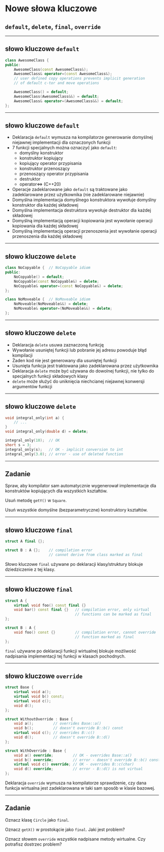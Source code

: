<!-- .slide: data-background="#111111" -->
# Nowe słowa kluczowe

## `default`, `delete`, `final`, `override`

___

## słowo kluczowe `default`

```cpp
class AwesomeClass {
public:
    AwesomeClass(const AwesomeClass&);
    AwesomeClass& operator=(const AwesomeClass&);
    // user defined copy operations prevents implicit generation
    // of default c-tor and move operations

    AwesomeClass() = default;
    AwesomeClass(AwesomeClass&&) = default;
    AwesomeClass& operator=(AwesomeClass&&) = default;
};
```

___
<!-- .slide: style="font-size: 0.9em" -->

## słowo kluczowe `default`

* <!-- .element: class="fragment fade-in" --> Deklaracja <code>default</code> wymusza na kompilatorze generowanie domyślnej niejawnej implementacji dla oznaczonych funkcji
* <!-- .element: class="fragment fade-in" --> 7 funkcji specjalnych można oznaczyć jako <code>default</code>:
  * domyślny konstruktor
  * konstruktor kopiujący
  * kopiujący operator przypisania
  * konstruktor przenoszący
  * przenoszący operator przypisania
  * destruktor
  * operator<=> (C++20)
* <!-- .element: class="fragment fade-in" --> Operacje zadeklarowane jako <code>default</code> są traktowane jako zadeklarowane przez użytkownika (nie zadeklarowane niejawnie)
* <!-- .element: class="fragment fade-in" --> Domyślna implementacja domyślnego konstruktora wywołuje domyślny konstruktor dla każdej składowej
* <!-- .element: class="fragment fade-in" --> Domyślna implementacja destruktora wywołuje destruktor dla każdej składowej
* <!-- .element: class="fragment fade-in" --> Domyślną implementacją operacji kopiowania jest wywołanie operacji kopiowania dla każdej składowej
* <!-- .element: class="fragment fade-in" --> Domyślną implementacją operacji przenoszenia jest wywołanie operacji przenoszenia dla każdej składowej

___

## słowo kluczowe `delete`

```cpp
class NoCopyable {  // NoCopyable idiom
public:
    NoCopyable() = default;
    NoCopyable(const NoCopyable&) = delete;
    NoCopyable& operator=(const NoCopyable&) = delete;
};

class NoMoveable {  // NoMoveable idiom
    NoMoveable(NoMoveable&&) = delete;
    NoMoveable& operator=(NoMoveable&&) = delete;
};
```

___

## słowo kluczowe `delete`

* <!-- .element: class="fragment fade-in" --> Deklaracja <code>delete</code> usuwa zaznaczoną funkcję
* <!-- .element: class="fragment fade-in" --> Wywołanie usuniętej funkcji lub pobranie jej adresu powoduje błąd kompilacji
* <!-- .element: class="fragment fade-in" --> Żaden kod nie jest generowany dla usuniętej funkcji
* <!-- .element: class="fragment fade-in" --> Usunięta funkcja jest traktowana jako zadeklarowana przez użytkownika
* <!-- .element: class="fragment fade-in" --> Deklaracja <code>delete</code> może być używana do dowolnej funkcji, nie tylko do specjalnych funkcji składowych klasy
* <!-- .element: class="fragment fade-in" --> <code>delete</code> może służyć do uniknięcia niechcianej niejawnej konwersji argumentów funkcji

___

## słowo kluczowe `delete`

```cpp
void integral_only(int a) {
    // ...
}
void integral_only(double d) = delete;

integral_only(10);  // OK
short s = 3;
integral_only(s);   // OK - implicit conversion to int
integral_only(3.0); // error - use of deleted function
```

___

## Zadanie

Spraw, aby kompilator sam automatycznie wygenerował implementacje dla konstruktów kopiujących dla wszystkich kształtów.

Usuń metodę `getY()` w `Square`.

Usuń wszystkie domyślne (bezparametryczne) konstruktory kształtów.

___

## słowo kluczowe `final`

```cpp
struct A final {};

struct B : A {};    // compilation error
                    // cannot derive from class marked as final
```

Słowo kluczowe `final` używane po deklaracji klasy/struktury blokuje dziedziczenie z tej klasy.
<!-- .element: class="fragment fade-in" -->

___

## słowo kluczowe `final`

```cpp
struct A {
    virtual void foo() const final {}
    void bar() const final {}   // compilation error, only virtual
                                // functions can be marked as final
};

struct B : A {
    void foo() const {}         // compilation error, cannot override
                                // function marked as final
};
```

`final` używane po deklaracji funkcji wirtualnej blokuje możliwość nadpisania implementacji tej funkcji w klasach pochodnych.
<!-- .element: class="fragment fade-in" -->

___
<!-- .slide: style="font-size: 0.8em" -->

## słowo kluczowe `override`

```cpp
struct Base {
    virtual void a();
    virtual void b() const;
    virtual void c();
    void d();
};
```

```cpp
struct WithoutOverride : Base {
    void a();         // overrides Base::a()
    void b();         // doesn't override B::b() const
    virtual void c(); // overrides B::c()
    void d();         // doesn't override B::d()
};
```
<!-- .element: class="fragment fade-in" -->

```cpp
struct WithOverride : Base {
    void a() override;         // OK - overrides Base::a()
    void b() override;         // error - doesn't override B::b() const
    virtual void c() override; // OK - overrides B::c(char)
    void d() override;         // error - B::d() is not virtual
};
```
<!-- .element: class="fragment fade-in" -->

Deklaracja <code>override</code> wymusza na kompilatorze sprawdzenie, czy dana funkcja wirtualna jest zadeklarowana w taki sam sposób w klasie bazowej.
<!-- .element: class="fragment fade-in" -->

___

## Zadanie

Oznacz klasę `Circle` jako `final`.

Oznacz `getX()` w prostokącie jako `final`. Jaki jest problem?

Oznacz słowem `override` wszystkie nadpisane metody wirtualne. Czy potrafisz dostrzec problem?
